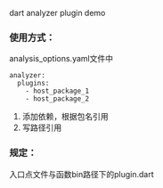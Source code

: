 dart analyzer plugin demo

### 使用方式：
analysis_options.yaml文件中
```
analyzer:
  plugins:
    - host_package_1
    - host_package_2
```
1. 添加依赖，根据包名引用
2. 写路径引用

### 规定：
入口点文件与函数bin路径下的plugin.dart



